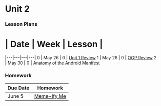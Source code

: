 # Unit 2

### Lesson Plans

 # |  Date | Week | Lesson |
|---|---|---|---|
0 | May 26 | 0 | [Unit 1 Review](lessons/0_Review.md)
1 | May 28 | 0 | [OOP Review](lessons/1_OOP-Review.md)
2 | May 30 | 0 | [Anatomy of the Android Manifest](lessons/2_Anatomy-Manifest.md)

### Homework

| Due Date | Homework|
|--- |---|
|June 5 | [Meme-ify Me](homework/week-0.md) |
